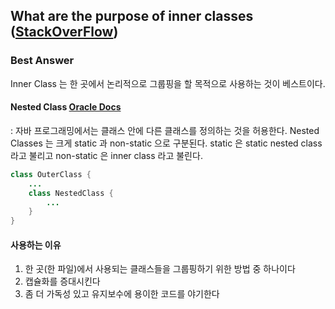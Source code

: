 ## What are the purpose of inner classes ([StackOverFlow](https://stackoverflow.com/questions/11398122/what-are-the-purposes-of-inner-classes))

### Best Answer 
Inner Class 는 한 곳에서 논리적으로 그룹핑을 할 목적으로 사용하는 것이 베스트이다. 

#### Nested Class [Oracle Docs](https://docs.oracle.com/javase/tutorial/java/javaOO/nested.html)
: 자바 프로그래밍에서는 클래스 안에 다른 클래스를 정의하는 것을 허용한다.
Nested Classes 는 크게 static 과 non-static 으로 구분된다. 
static 은 static nested class 라고 불리고
non-static 은 inner class 라고 불린다. 

~~~java
class OuterClass {
    ...
    class NestedClass {
        ...
    }
}
~~~  

#### 사용하는 이유
1. 한 곳(한 파일)에서 사용되는 클래스들을 그룹핑하기 위한 방법 중 하나이다 
2. 캡슐화를 증대시킨다
3. 좀 더 가독성 있고 유지보수에 용이한 코드를 야기한다